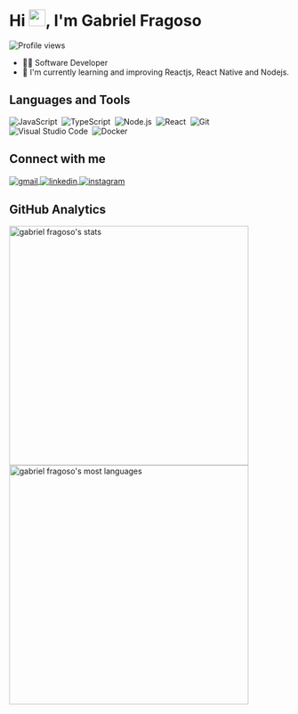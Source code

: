 <h1 align="left">Hi <img src="https://raw.githubusercontent.com/kaueMarques/kaueMarques/master/hi.gif" width="30px">, I'm Gabriel Fragoso</h1>
<p align="left"> <img src="https://komarev.com/ghpvc/?username=gabriel-fragoso&color=brightgreen&style=plastic" alt="Profile views" /> </p>

- 👨‍💻 Software Developer
- 📕 I'm currently learning and improving Reactjs, React Native and Nodejs.

## Languages and Tools

![JavaScript](https://img.shields.io/badge/-JavaScript-05122A?style=plastic&logo=javascript)&nbsp;
![TypeScript](https://img.shields.io/badge/-TypeScript-05122A?style=plastic&logo=typescript)&nbsp;
![Node.js](https://img.shields.io/badge/-Node.js-05122A?style=plastic&logo=node.js)&nbsp;
![React](https://img.shields.io/badge/-React-05122A?style=plastic&logo=react)&nbsp;
![Git](https://img.shields.io/badge/-Git-05122A?style=plastic&logo=git)&nbsp;
![Visual Studio Code](https://img.shields.io/badge/-Visual%20Studio%20Code-05122A?style=plastic&logo=visual-studio-code&logoColor=007ACC)&nbsp;
![Docker](https://img.shields.io/badge/-Docker-05122A?style=plastic&logo=docker)&nbsp;

## Connect with me
<a href = "mailto:fragosoolivera773@gmail.com">
  <img align="center" src="https://img.shields.io/badge/-Gmail-05122A?style=plastic&logo=gmail" alt="gmail">
</a>
<a href="https://linkedin.com/in/gabriel0fragoso" target="_blank">
  <img align="center" src="https://img.shields.io/badge/-gabriel-fragoso-05122A?style=plastic&logo=linkedin&logoColor=0072B1" alt="linkedin"/>
</a>
<a href="https://instagram.com/gabrielfragoso__" target="_blank">
 <img align="center" src="https://img.shields.io/badge/-gabriel-fragoso-05122A?style=plastic&logo=instagram" alt="instagram"/>
</a>

## GitHub Analytics

<p align="left">
<img width="430em" src="https://github-readme-stats.vercel.app/api?username=gabriel-fragoso&show_icons=true&theme=merko" alt="gabriel fragoso's stats"/>
<img width="430em" src="https://github-readme-stats.vercel.app/api/top-langs/?username=gabriel-fragoso&layout=compact&theme=merko" alt="gabriel fragoso's most languages"/>
</p>
